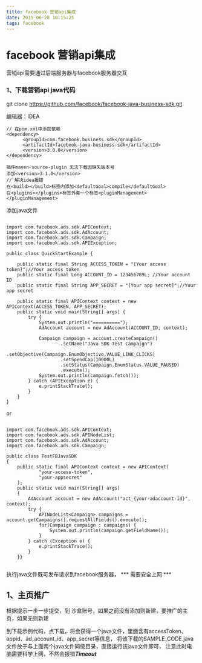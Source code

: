 ```yaml
---
title: facebook 营销api集成
date: 2019-06-28 10:15:25
tags: facebook
---
```


# facebook 营销api集成

营销api需要通过后端服务器与facebook服务器交互

### 1、下载营销api java代码

git clone https://github.com/facebook/facebook-java-business-sdk.git

编辑器：IDEA

```
// 在pom.xml中添加依赖
<dependency>
      <groupId>com.facebook.business.sdk</groupId>
      <artifactId>facebook-java-business-sdk</artifactId>
      <version>3.0.0</version>
</dependency>

插件maven-source-plugin 无法下载因缺失版本号
添加<version>3.1.0</version>
// 解决idea报错
在<build></build>标签内添加<defaultGoal>compile</defaultGoal>
在<plugins></plugins>标签外套一个标签<pluginManagement></pluginManagement>

```

添加java文件
```

import com.facebook.ads.sdk.APIContext;
import com.facebook.ads.sdk.AdAccount;
import com.facebook.ads.sdk.Campaign;
import com.facebook.ads.sdk.APIException;

public class QuickStartExample {

    public static final String ACCESS_TOKEN = "[Your access token]";//Your access token
    public static final Long ACCOUNT_ID = 123456789L; //Your account ID
    public static final String APP_SECRET = "[Your app secret]";//Your app secret

    public static final APIContext context = new APIContext(ACCESS_TOKEN, APP_SECRET);
    public static void main(String[] args) {
        try {
            System.out.println("==========");
            AdAccount account = new AdAccount(ACCOUNT_ID, context);

            Campaign campaign = account.createCampaign()
                    .setName("Java SDK Test Campaign")
                    .setObjective(Campaign.EnumObjective.VALUE_LINK_CLICKS)
                    .setSpendCap(10000L)
                    .setStatus(Campaign.EnumStatus.VALUE_PAUSED)
                    .execute();
            System.out.println(campaign.fetch());
        } catch (APIException e) {
            e.printStackTrace();
        }
    }
}

```

or

```

import com.facebook.ads.sdk.APIContext;
import com.facebook.ads.sdk.APINodeList;
import com.facebook.ads.sdk.AdAccount;
import com.facebook.ads.sdk.Campaign;

public class TestFBJavaSDK
{
    public static final APIContext context = new APIContext(
            "your-access-token",
            "your-appsecret"
    );
    public static void main(String[] args)
    {
        AdAccount account = new AdAccount("act_{your-adaccount-id}", context);
        try {
            APINodeList<Campaign> campaigns = account.getCampaigns().requestAllFields().execute();
            for(Campaign campaign : campaigns) {
                System.out.println(campaign.getFieldName());
            }
        } catch (Exception e) {
            e.printStackTrace();
        }
    }}


```


执行java文件既可发布请求到facebook服务器，
*** 需要安全上网 ***


## 1、主页推广
根据提示一步一步提交，到 沙盒账号，如果之前没有添加则新建，要推广的主页，如果无则新建

到下载示例代码，点下载，将会获得一个java文件，里面含有accessToken、appid、ad_account_id、app_secret等信息，
将该下载的SAMPLE_CODE.java文件放于与上面两个java文件同级目录，直接运行该java文件即可，
注意此时电脑需要科学上网，不然会报错***Timeout***



